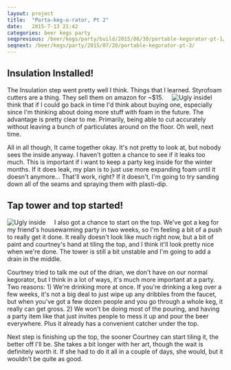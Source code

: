 ```yaml
---
layout: project
title:  "Porta-keg-o-rator, Pt 2"
date:   2015-7-13 21:42
categories: beer kegs party
seqprevious: /beer/kegs/party/build/2015/06/30/portable-kegorator-pt-1/
seqnext: /beer/kegs/party/2015/07/20/portable-kegorator-pt-3/
---
```

## Insulation Installed!

The Insulation step went pretty well I think. Things that I learned. Styrofoam cutters are a thing. They sell them on amazon for ~$15.<span style="margin-left: 20px;">![Ugly inside]({{site.baseurl}}/images/kegorator/kegorator-foam.jpg)</span>I think that if I could go back in time I'd think about buying one, especially since I'm thinking about doing more stuff with foam in the future. The advantage is pretty clear to me. Primarily, being able to cut accurately without leaving a bunch of particulates around on the floor. Oh well, next time.

All in all though, It came together okay. It's not pretty to look at, but nobody sees the inside anyway. I haven't gotten a chance to see if it leaks too much. This is important if i want to keep a party keg inside for the winter months. If it does leak, my plan is to just use more expanding foam until it doesn't anymore... That'll work, right? If it doesn't, I'm going to try sanding down all of the seams and spraying them with plasti-dip.

## Tap tower and top started!

<span style="float:left; margin-right: 20px;">![Ugly inside]({{site.baseurl}}/images/kegorator/kegorator-top-unfinished.jpg)</span>I also got a chance to start on the top. We've got a keg for my friend's housewarming party in two weeks, so I'm feeling a bit of a push to really get it done. It really doesn't look like much right now, but a bit of paint and courtney's hand at tiling the top, and I think it'll look pretty nice when we're done. The tower is still a bit unstable and I'm going to add a drain in the middle. 

Courtney tried to talk me out of the drian, we don't have on our normal kegorator, but I think in a lot of ways, it's much more important at a party. Two reasons: 1) We're drinking more at once. If you're drinking a keg over a few weeks, it's not a big deal to just wipe up any dribbles from the faucet, but when you've got a few dozen people and you go through a whole keg, it really can get gross. 2) We won't be doing most of the pouring, and having a party item like that just invites people to mess it up and pour the beer everywhere. Plus it already has a convenient catcher under the top.

Next step is finishing up the top, the sooner Courtney can start tiling it, the better off I'll be. She takes a bit longer with her art, though the wait is definitely worth it. If she had to do it all in a couple of days, she would, but it wouldn't be quite as good.